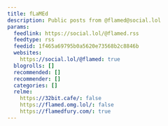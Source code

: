 ```yaml
---
title: fLaMEd
description: Public posts from @flamed@social.lol
params:
  feedlink: https://social.lol/@flamed.rss
  feedtype: rss
  feedid: 1f465a69795b0a5620e73568b2c8846b
  websites:
    https://social.lol/@flamed: true
  blogrolls: []
  recommended: []
  recommender: []
  categories: []
  relme:
    https://32bit.cafe/: false
    https://flamed.omg.lol/: false
    https://flamedfury.com/: true
---
```

